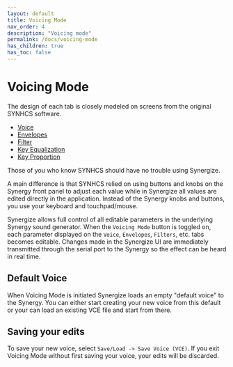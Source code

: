 ```yaml
---
layout: default
title: Voicing Mode
nav_order: 4
description: "Voicing mode"
permalink: /docs/voicing-mode
has_children: true
has_toc: false
---
```


# Voicing Mode

The design of each tab is closely modeled on screens from the original
SYNHCS software.

* [Voice](voicing-voice.md)
* [Envelopes](voicing-envs.md)
* [Filter](voicing-filters.md)
* [Key Equalization](voicing-keyeq.md)
* [Key Proportion](voicing-keyprop.md)

Those of you who know SYNHCS should have no trouble
using Synergize. 

A main difference is that SYNHCS relied on using buttons and knobs on
the Synergy front panel to adjust each value while in Synergize all
values are edited directly in the application. Instead of the Synergy
knobs and buttons, you use your keyboard and touchpad/mouse. 
     
Synergize allows full control of all editable parameters in the
underlying Synergy sound generator.  When the `Voicing Mode` button is
toggled on, each parameter displayed on the `Voice`, `Envelopes`,
`Filters`, etc. tabs becomes editable.  Changes made in the Synergize UI
are immediately transmitted through the serial port to the Synergy so
the effect can be heard in real time.

## Default Voice

When Voicing Mode is initiated Synergize loads an empty "default
voice" to the Synergy.  You can either start creating your new voice
from this default or your can load an existing VCE file and start from
there.

## Saving your edits

To save your new voice, select `Save/Load -> Save Voice (VCE)`.  If
you exit Voicing Mode without first saving your voice, your edits will
be discarded.
